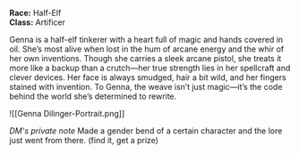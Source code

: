 **Race:** Half-Elf  
**Class:** Artificer

Genna is a half-elf tinkerer with a heart full of magic and hands covered in oil. She’s most alive when lost in the hum of arcane energy and the whir of her own inventions. Though she carries a sleek arcane pistol, she treats it more like a backup than a crutch—her true strength lies in her spellcraft and clever devices. Her face is always smudged, hair a bit wild, and her fingers stained with invention. To Genna, the weave isn’t just magic—it’s the code behind the world she’s determined to rewrite.


![[Genna Dilinger-Portrait.png]]

*DM's private note*
Made a gender bend of a certain character and the lore just went from there. (find it, get a prize)
